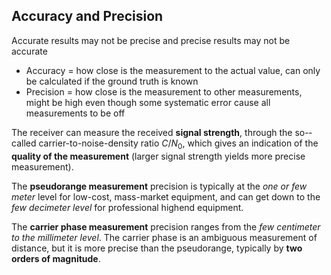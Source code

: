 ## Accuracy and Precision

Accurate results may not be precise and precise results may not be accurate

- Accuracy = how close is the measurement to the actual value, can only be calculated if the ground truth is known
- Precision = how close is the measurement to other measurements, might be high even though some systematic error cause all measurements to be off

The receiver can measure the received **signal ­strength**, through the so-­called carrier­-to-­noise-­density ratio $C/N_0$, which gives an indication of the **quality of the measurement** (larger signal­ strength yields more precise measurement).

The **pseudorange measurement** precision is typically at the *one or few meter* level for low­-cost, mass-­market equipment, and can get down to the *few decimeter level* for professional high­end equipment.

The **carrier phase measurement** precision ranges from the *few centimeter to the millimeter level*. The carrier phase is an ambiguous measurement of distance, but it is more precise than the pseudorange, typically by **two orders of magnitude**.
